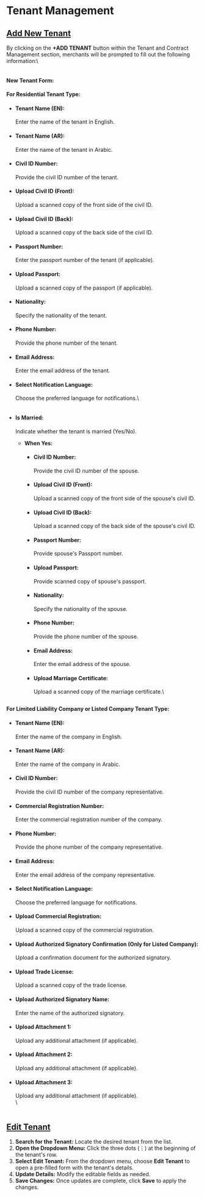 # Tenant Management

## [**Add New Tenant**](tenant-management.md#add-new-tenant)

By clicking on the **+ADD TENANT** button within the Tenant and Contract Management section, merchants will be prompted to fill out the following information:\


<figure><img src="../../../../.gitbook/assets/image (12).png" alt=""><figcaption></figcaption></figure>

#### New Tenant Form:

#### **For Residential Tenant Type:**

*   #### **Tenant Name (EN):**&#x20;

    Enter the name of the tenant in English.
*   #### **Tenant Name (AR):**&#x20;

    Enter the name of the tenant in Arabic.
*   #### **Civil ID Number:**&#x20;

    Provide the civil ID number of the tenant.
*   #### **Upload Civil ID (Front):**&#x20;

    Upload a scanned copy of the front side of the civil ID.
*   #### **Upload Civil ID (Back):**&#x20;

    Upload a scanned copy of the back side of the civil ID.
*   #### **Passport Number:**&#x20;

    Enter the passport number of the tenant (if applicable).
*   #### **Upload Passport:**&#x20;

    Upload a scanned copy of the passport (if applicable).
*   #### **Nationality:**&#x20;

    Specify the nationality of the tenant.
*   #### **Phone Number:**&#x20;

    Provide the phone number of the tenant.
*   #### **Email Address:**&#x20;

    Enter the email address of the tenant.
*   #### **Select Notification Language:**&#x20;

    Choose the preferred language for notifications.\


    <figure><img src="../../../../.gitbook/assets/image (13).png" alt=""><figcaption></figcaption></figure>
*   #### **Is Married:**&#x20;

    Indicate whether the tenant is married (Yes/No).

    * **When Yes:**
      *   #### **Civil ID Number:**&#x20;

          Provide the civil ID number of the spouse.
      *   #### **Upload Civil ID (Front):**&#x20;

          Upload a scanned copy of the front side of the spouse's civil ID.
      *   #### **Upload Civil ID (Back):**&#x20;

          Upload a scanned copy of the back side of the spouse's civil ID.
      *   #### **Passport Number:**

          Provide spouse's Passport number.
      *   #### Upload Passport:&#x20;

          Provide scanned copy of spouse's passport.
      *   #### **Nationality:**&#x20;

          Specify the nationality of the spouse.
      *   #### **Phone Number:**&#x20;

          Provide the phone number of the spouse.
      *   #### **Email Address:**&#x20;

          Enter the email address of the spouse.
      *   #### **Upload Marriage Certificate:**&#x20;

          Upload a scanned copy of the marriage certificate.\


          <figure><img src="../../../../.gitbook/assets/image (14).png" alt=""><figcaption></figcaption></figure>

**For Limited Liability Company or Listed Company Tenant Type:**

*   #### **Tenant Name (EN):**&#x20;

    Enter the name of the company in English.
*   #### **Tenant Name (AR):**&#x20;

    Enter the name of the company in Arabic.
*   #### **Civil ID Number:**&#x20;

    Provide the civil ID number of the company representative.
*   #### **Commercial Registration Number:**&#x20;

    Enter the commercial registration number of the company.
*   #### **Phone Number:**&#x20;

    Provide the phone number of the company representative.
*   #### **Email Address:**&#x20;

    Enter the email address of the company representative.
*   #### **Select Notification Language:**&#x20;

    Choose the preferred language for notifications.
*   #### **Upload Commercial Registration:**&#x20;

    Upload a scanned copy of the commercial registration.
*   #### **Upload Authorized Signatory Confirmation (Only for Listed Company):**&#x20;

    Upload a confirmation document for the authorized signatory.
*   #### **Upload Trade License:**&#x20;

    Upload a scanned copy of the trade license.
*   #### **Upload Authorized Signatory Name:**&#x20;

    Enter the name of the authorized signatory.
*   #### **Upload Attachment 1:**&#x20;

    Upload any additional attachment (if applicable).
*   #### **Upload Attachment 2:**&#x20;

    Upload any additional attachment (if applicable).
*   #### **Upload Attachment 3:**&#x20;

    Upload any additional attachment (if applicable).\
    \


    <figure><img src="../../../../.gitbook/assets/image (15).png" alt=""><figcaption></figcaption></figure>

## [Edit Tenant](tenant-management.md#edit-tenant)

1. **Search for the Tenant:** Locate the desired tenant from the list.
2. **Open the Dropdown Menu:** Click the three dots (⋮) at the beginning of the tenant's row.
3. **Select Edit Tenant:** From the dropdown menu, choose **Edit Tenant** to open a pre-filled form with the tenant's details.
4. **Update Details:** Modify the editable fields as needed.
5. **Save Changes:** Once updates are complete, click **Save** to apply the changes.

<figure><img src="../../../../.gitbook/assets/image (16).png" alt=""><figcaption></figcaption></figure>
